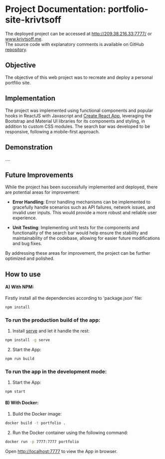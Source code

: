 # Project Documentation: portfolio-site-krivtsoff

The deployed project can be accessed at http://209.38.216.33:7777/ or www.krivtsoff.me. \
The source code with explanatory comments is available on GitHub [repository](https://github.com/jesuisstan/portfolio-site-krivtsoff).

## Objective

The objective of this web project was to recreate and deploy a personal portfilio site.

## Implementation

The project was implemented using functional components and popular hooks in ReactJS with Javascript and [Create React App](https://facebook.github.io/create-react-app/docs/getting-started), leveraging the Bootstrap and Material UI libraries for its components and styling, in addition to custom CSS modules. The search bar was developed to be responsive, following a mobile-first approach.

## Demonstration


....


## Future Improvements

While the project has been successfully implemented and deployed, there are potential areas for improvement:

- **Error Handling**: Error handling mechanisms can be implemented to gracefully handle scenarios such as API failures, network issues, and invalid user inputs. This would provide a more robust and reliable user experience.

- **Unit Testing**: Implementing unit tests for the components and functionality of the search bar would help ensure the stability and maintainability of the codebase, allowing for easier future modifications and bug fixes.

By addressing these areas for improvement, the project can be further optimized and polished.

## How to use
#### A) With NPM:
Firstly install all the dependencies according to 'package.json' file:
```sh
npm install
```
### To run the production build of the app:
1. Install [serve](https://github.com/vercel/serve) and let it handle the rest:
```sh
npm install -g serve
```

2. Start the App:
```sh
npm run build
```

### To run the app in the development mode:
1. Start the App:
```sh
npm start
```

#### B) With Docker:
1. Build the Docker image:
```sh
docker build -t portfolio .
```
2. Run the Docker container using the following command:
```sh
docker run -p 7777:7777 portfolio
```

Open [http://localhost:7777](http://localhost:7777) to view the App in browser.

